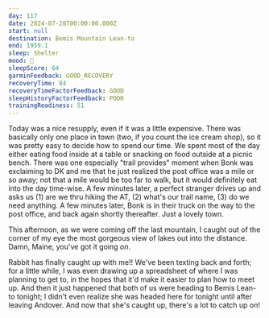 ```yaml
---
day: 117
date: 2024-07-28T00:00:00.000Z
start: null
destination: Bemis Mountain Lean-to
end: 1959.1
sleep: Shelter
mood: 🙂
sleepScore: 64
garminFeedback: GOOD_RECOVERY
recoveryTime: 84
recoveryTimeFactorFeedback: GOOD
sleepHistoryFactorFeedback: POOR
trainingReadiness: 51
---
```

Today was a nice resupply, even if it was a little expensive. There was basically only one place in town (two, if you count the ice cream shop), so it was pretty easy to decide how to spend our time. We spent most of the day either eating food inside at a table or snacking on food outside at a picnic bench. There was one especially "trail provides" moment when Bonk was exclaiming to DK and me that he just realized the post office was a mile or so away; not that a mile would be too far to walk, but it would definitely eat into the day time-wise. A few minutes later, a perfect stranger drives up and asks us (1) are we thru hiking the AT, (2) what's our trail name, (3) do we need anything. A few minutes later, Bonk is in their truck on the way to the post office, and back again shortly thereafter. Just a lovely town.

This afternoon, as we were coming off the last mountain, I caught out of the corner of my eye the most gorgeous view of lakes out into the distance. Damn, Maine, you've got it going *on*.

Rabbit has finally caught up with me!! We've been texting back and forth; for a little while, I was even drawing up a spreadsheet of where I was planning to get to, in the hopes that it'd make it easier to plan how to meet up. And then it just happened that both of us were heading to Bemis Lean-to tonight; I didn't even realize she was headed here for tonight until after leaving Andover. And now that she's caught up, there's a lot to catch up on!
